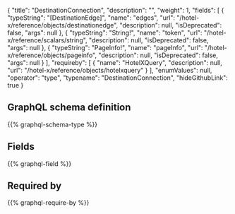 {
  "title": "DestinationConnection",
  "description": "",
  "weight": 1,
  "fields": [
    {
      "typeString": "[DestinationEdge]",
      "name": "edges",
      "url": "/hotel-x/reference/objects/destinationedge",
      "description": null,
      "isDeprecated": false,
      "args": null
    },
    {
      "typeString": "String!",
      "name": "token",
      "url": "/hotel-x/reference/scalars/string",
      "description": null,
      "isDeprecated": false,
      "args": null
    },
    {
      "typeString": "PageInfo!",
      "name": "pageInfo",
      "url": "/hotel-x/reference/objects/pageinfo",
      "description": null,
      "isDeprecated": false,
      "args": null
    }
  ],
  "requireby": [
    {
      "name": "HotelXQuery",
      "description": null,
      "url": "/hotel-x/reference/objects/hotelxquery"
    }
  ],
  "enumValues": null,
  "operator": "type",
  "typename": "DestinationConnection",
  "hideGithubLink": true
}
## GraphQL schema definition

{{% graphql-schema-type %}}

## Fields

{{% graphql-field %}}

## Required by

{{% graphql-require-by %}}
